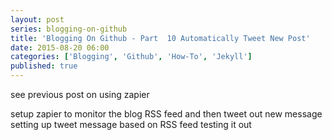 ```yaml
---
layout: post
series: blogging-on-github
title: 'Blogging On Github - Part  10 Automatically Tweet New Post'
date: 2015-08-20 06:00
categories: ['Blogging', 'Github', 'How-To', 'Jekyll']
published: true
---
```

see previous post on using zapier

setup zapier to monitor the blog RSS feed and then tweet out new message
setting up tweet message based on RSS feed
testing it out 
